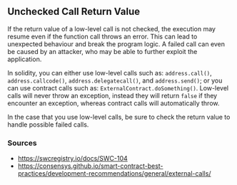## Unchecked Call Return Value

If the return value of a low-level call is not checked, the execution may resume even if the function call throws an error. This can lead to unexpected behaviour and break the program logic. A failed call can even be caused by an attacker, who may be able to further exploit the application.

In solidity, you can either use low-level calls such as: `address.call()`, `address.callcode()`, `address.delegatecall()`, and `address.send()`; or you can use contract calls such as: `ExternalContract.doSomething()`. Low-level calls will never throw an exception, instead they will return `false` if they encounter an exception, whereas contract calls will automatically throw.

In the case that you use low-level calls, be sure to check the return value to handle possible failed calls.

### Sources

- https://swcregistry.io/docs/SWC-104
- https://consensys.github.io/smart-contract-best-practices/development-recommendations/general/external-calls/
